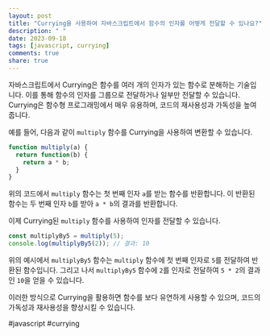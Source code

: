 ```yaml
---
layout: post
title: "Currying을 사용하여 자바스크립트에서 함수의 인자를 어떻게 전달할 수 있나요?"
description: " "
date: 2023-09-18
tags: [javascript, currying]
comments: true
share: true
---
```


자바스크립트에서 Currying은 함수를 여러 개의 인자가 있는 함수로 분해하는 기술입니다. 이를 통해 함수의 인자를 그룹으로 전달하거나 일부만 전달할 수 있습니다. Currying은 함수형 프로그래밍에서 매우 유용하며, 코드의 재사용성과 가독성을 높여줍니다.

예를 들어, 다음과 같이 `multiply` 함수를 Currying을 사용하여 변환할 수 있습니다.

```javascript
function multiply(a) {
  return function(b) {
    return a * b;
  }
}
```

위의 코드에서 `multiply` 함수는 첫 번째 인자 `a`를 받는 함수를 반환합니다. 이 반환된 함수는 두 번째 인자 `b`를 받아 `a * b`의 결과를 반환합니다.

이제 Currying된 `multiply` 함수를 사용하여 인자를 전달할 수 있습니다.

```javascript
const multiplyBy5 = multiply(5);
console.log(multiplyBy5(2)); // 결과: 10
```

위의 예시에서 `multiplyBy5` 함수는 `multiply` 함수에 첫 번째 인자로 `5`를 전달하여 반환된 함수입니다. 그리고 나서 `multiplyBy5` 함수에 `2`를 인자로 전달하여 `5 * 2`의 결과인 `10`을 얻을 수 있습니다.

이러한 방식으로 Currying을 활용하면 함수를 보다 유연하게 사용할 수 있으며, 코드의 가독성과 재사용성을 향상시킬 수 있습니다.

#javascript #currying